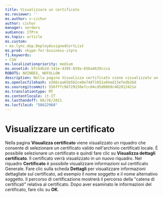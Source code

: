 ```yaml
---
title: Visualizzare un certificato
ms.reviewer: ''
ms.author: v-cichur
author: cichur
manager: serdars
audience: ITPro
ms.topic: article
ms.custom:
- ms.lync.dep.DeployAssignedCertList
ms.prod: skype-for-business-itpro
f1.keywords:
- CSH
ms.localizationpriority: medium
ms.assetid: bfc6db2d-141e-4395-819a-65ba4629ccca
ROBOTS: NOINDEX, NOFOLLOW
description: Nella pagina Visualizza certificato viene visualizzato un riquadro che consente di selezionare un certificato valido nell'archivio certificati locale. È possibile selezionare un certificato e quindi fare clic su Visualizza dettagli certificato. Il certificato verrà visualizzato in un nuovo riquadro. Nel riquadro Certificato è possibile visualizzare informazioni sul certificato Generale. Fare clic sulla scheda Dettagli per visualizzare informazioni dettagliate sul certificato, ad esempio il nome soggetto e il nome alternativo soggetto. Nel percorso di certificazione verrà visualizzato il percorso del certificato di trust per il certificato. Dopo aver esaminato le informazioni del certificato, fare clic su OK.
ms.openlocfilehash: e266caa65b5b2ce0e74871651a94ad13efedb26d
ms.sourcegitcommit: 556fffc96729150efcc04cd5d6069c402012421e
ms.translationtype: MT
ms.contentlocale: it-IT
ms.lasthandoff: 08/26/2021
ms.locfileid: "58622968"
---
```

# <a name="view-certificate"></a>Visualizzare un certificato
 
Nella pagina **Visualizza certificato** viene visualizzato un riquadro che consente di selezionare un certificato valido nell'archivio certificati locale. È possibile selezionare un certificato e quindi fare clic su **Visualizza dettagli certificato**. Il certificato verrà visualizzato in un nuovo riquadro. Nel riquadro **Certificato** è possibile visualizzare informazioni sul certificato Generale. Fare clic sulla scheda **Dettagli** per visualizzare informazioni dettagliate sul certificato, ad esempio il nome soggetto e il nome alternativo soggetto. Il percorso di certificazione mostrerà il percorso della "catena di certificati" relativa al certificato. Dopo aver esaminato le informazioni del certificato, fare clic su **OK**.
  

